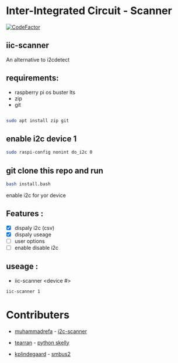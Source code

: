 
# Inter-Integrated Circuit - Scanner
[![CodeFactor](https://www.codefactor.io/repository/github/tearran/iic-scanner/badge)](https://www.codefactor.io/repository/github/tearran/iic-scanner)
## iic-scanner
An alternative to  i2cdetect

## requirements:
- raspberry pi os buster lts
- zip
- git
```bash

sudo apt install zip git
```
## enable i2c device 1
```bash
sudo raspi-config nonint do_i2c 0
```
## git clone this repo and run
```bash
bash install.bash

```

enable i2c for yor device
## Features :
- [x] dispaly i2c (csv)
- [x] dispaly useage
- [ ] user options
- [ ] enable disable i2c
  
## useage :
- iic-scanner <device #> 
```bash
iic-scanner 1
```

# Contributers

- [muhammadrefa](https://github.com/muhammadrefa) - [i2c-scanner](https://raw.githubusercontent.com/muhammadrefa/python-i2c-scanner/master/i2c-scanner.py)

- [tearran](https://github.com/tearran) - [python skelly](https://github.com/Tearran/python_skelly.git)

- [kplindegaard](https://github.com/kplindegaard) -  [smbus2](https://raw.githubusercontent.com/kplindegaard/smbus2/master/smbus2/smbus2.py)
